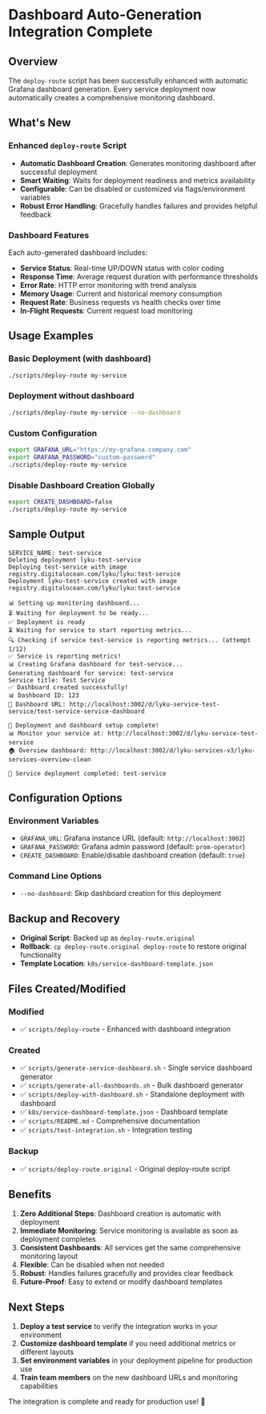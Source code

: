 # Dashboard Auto-Generation Integration Complete

## Overview

The `deploy-route` script has been successfully enhanced with automatic Grafana dashboard generation. Every service deployment now automatically creates a comprehensive monitoring dashboard.

## What's New

### Enhanced `deploy-route` Script

- **Automatic Dashboard Creation**: Generates monitoring dashboard after successful deployment
- **Smart Waiting**: Waits for deployment readiness and metrics availability
- **Configurable**: Can be disabled or customized via flags/environment variables
- **Robust Error Handling**: Gracefully handles failures and provides helpful feedback

### Dashboard Features

Each auto-generated dashboard includes:

- **Service Status**: Real-time UP/DOWN status with color coding
- **Response Time**: Average request duration with performance thresholds
- **Error Rate**: HTTP error monitoring with trend analysis
- **Memory Usage**: Current and historical memory consumption
- **Request Rate**: Business requests vs health checks over time
- **In-Flight Requests**: Current request load monitoring

## Usage Examples

### Basic Deployment (with dashboard)

```bash
./scripts/deploy-route my-service
```

### Deployment without dashboard

```bash
./scripts/deploy-route my-service --no-dashboard
```

### Custom Configuration

```bash
export GRAFANA_URL="https://my-grafana.company.com"
export GRAFANA_PASSWORD="custom-password"
./scripts/deploy-route my-service
```

### Disable Dashboard Creation Globally

```bash
export CREATE_DASHBOARD=false
./scripts/deploy-route my-service
```

## Sample Output

```
SERVICE_NAME: test-service
Deleting deployment lyku-test-service
Deploying test-service with image registry.digitalocean.com/lyku/lyku:test-service
Deployment lyku-test-service created with image registry.digitalocean.com/lyku/lyku:test-service

📊 Setting up monitoring dashboard...
⏳ Waiting for deployment to be ready...
✅ Deployment is ready
⏳ Waiting for service to start reporting metrics...
🔍 Checking if service test-service is reporting metrics... (attempt 1/12)
✅ Service is reporting metrics!
📊 Creating Grafana dashboard for test-service...
Generating dashboard for service: test-service
Service title: Test Service
✅ Dashboard created successfully!
📊 Dashboard ID: 123
🔗 Dashboard URL: http://localhost:3002/d/lyku-service-test-service/test-service-service-dashboard

🎉 Deployment and dashboard setup complete!
📊 Monitor your service at: http://localhost:3002/d/lyku-service-test-service
🏠 Overview dashboard: http://localhost:3002/d/lyku-services-v3/lyku-services-overview-clean

🚀 Service deployment completed: test-service
```

## Configuration Options

### Environment Variables

- `GRAFANA_URL`: Grafana instance URL (default: `http://localhost:3002`)
- `GRAFANA_PASSWORD`: Grafana admin password (default: `prom-operator`)
- `CREATE_DASHBOARD`: Enable/disable dashboard creation (default: `true`)

### Command Line Options

- `--no-dashboard`: Skip dashboard creation for this deployment

## Backup and Recovery

- **Original Script**: Backed up as `deploy-route.original`
- **Rollback**: `cp deploy-route.original deploy-route` to restore original functionality
- **Template Location**: `k8s/service-dashboard-template.json`

## Files Created/Modified

### Modified

- ✅ `scripts/deploy-route` - Enhanced with dashboard integration

### Created

- ✅ `scripts/generate-service-dashboard.sh` - Single service dashboard generator
- ✅ `scripts/generate-all-dashboards.sh` - Bulk dashboard generator
- ✅ `scripts/deploy-with-dashboard.sh` - Standalone deployment with dashboard
- ✅ `k8s/service-dashboard-template.json` - Dashboard template
- ✅ `scripts/README.md` - Comprehensive documentation
- ✅ `scripts/test-integration.sh` - Integration testing

### Backup

- ✅ `scripts/deploy-route.original` - Original deploy-route script

## Benefits

1. **Zero Additional Steps**: Dashboard creation is automatic with deployment
2. **Immediate Monitoring**: Service monitoring is available as soon as deployment completes
3. **Consistent Dashboards**: All services get the same comprehensive monitoring layout
4. **Flexible**: Can be disabled when not needed
5. **Robust**: Handles failures gracefully and provides clear feedback
6. **Future-Proof**: Easy to extend or modify dashboard templates

## Next Steps

1. **Deploy a test service** to verify the integration works in your environment
2. **Customize dashboard template** if you need additional metrics or different layouts
3. **Set environment variables** in your deployment pipeline for production use
4. **Train team members** on the new dashboard URLs and monitoring capabilities

The integration is complete and ready for production use! 🎉
